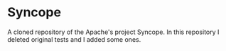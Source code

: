 # Syncope
A cloned repository of the Apache's project Syncope. In this repository I deleted original tests and I added some ones.

